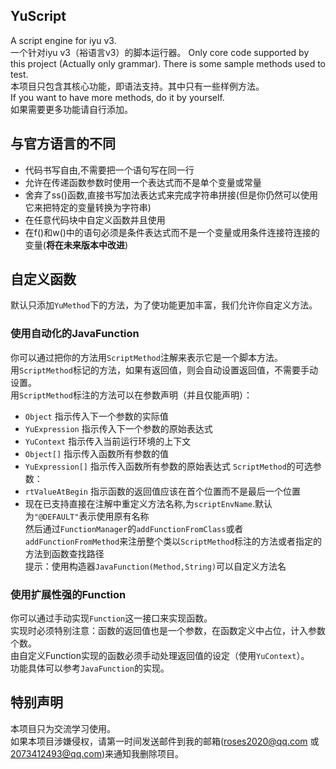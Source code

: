 ## YuScript   
A script engine for iyu v3.   
一个针对iyu v3（裕语言v3）的脚本运行器。
Only core code supported by this project (Actually only grammar). There is some sample methods used to test.      
本项目只包含其核心功能，即语法支持。其中只有一些样例方法。   
If you want to have more methods, do it by yourself.   
如果需要更多功能请自行添加。   
## 与官方语言的不同   
* 代码书写自由,不需要把一个语句写在同一行  
* 允许在传递函数参数时使用一个表达式而不是单个变量或常量   
* 舍弃了ss()函数,直接书写加法表达式来完成字符串拼接(但是你仍然可以使用它来把特定的变量转换为字符串)  
* 在任意代码块中自定义函数并且使用    
* 在f()和w()中的语句必须是条件表达式而不是一个变量或用条件连接符连接的变量(**将在未来版本中改进**)   
## 自定义函数   
默认只添加`YuMethod`下的方法，为了使功能更加丰富，我们允许你自定义方法。   
### 使用自动化的JavaFunction   
你可以通过把你的方法用`ScriptMethod`注解来表示它是一个脚本方法。  
用`ScriptMethod`标记的方法，如果有返回值，则会自动设置返回值，不需要手动设置。    
用`ScriptMethod`标注的方法可以在参数声明（并且仅能声明）：   
* `Object` 指示传入下一个参数的实际值
* `YuExpression` 指示传入下一个参数的原始表达式
* `YuContext` 指示传入当前运行环境的上下文
* `Object[]` 指示传入函数所有参数的值
* `YuExpression[]` 指示传入函数所有参数的原始表达式
`ScriptMethod`的可选参数：
* `rtValueAtBegin` 指示函数的返回值应该在首个位置而不是最后一个位置
* 现在已支持直接在注解中重定义方法名称,为`scriptEnvName`.默认为`"@DEFAULT"`表示使用原有名称   
然后通过`FunctionManager`的`addFunctionFromClass`或者`addFunctionFromMethod`来注册整个类以`ScriptMethod`标注的方法或者指定的方法到函数查找路径   
提示：使用构造器`JavaFunction(Method,String)`可以自定义方法名      
### 使用扩展性强的Function   
你可以通过手动实现`Function`这一接口来实现函数。    
实现时必须特别注意：函数的返回值也是一个参数，在函数定义中占位，计入参数个数。      
由自定义Function实现的函数必须手动处理返回值的设定（使用`YuContext`）。   
功能具体可以参考`JavaFunction`的实现。   
## 特别声明
本项目只为交流学习使用。   
如果本项目涉嫌侵权，请第一时间发送邮件到我的邮箱(roses2020@qq.com 或 2073412493@qq.com)来通知我删除项目。